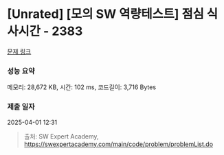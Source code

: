 # [Unrated] [모의 SW 역량테스트] 점심 식사시간 - 2383 

[문제 링크](https://swexpertacademy.com/main/code/problem/problemDetail.do?contestProbId=AV5-BEE6AK0DFAVl) 

### 성능 요약

메모리: 28,672 KB, 시간: 102 ms, 코드길이: 3,716 Bytes

### 제출 일자

2025-04-01 12:31



> 출처: SW Expert Academy, https://swexpertacademy.com/main/code/problem/problemList.do